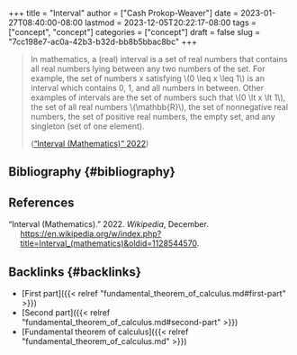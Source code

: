 +++
title = "Interval"
author = ["Cash Prokop-Weaver"]
date = 2023-01-27T08:40:00-08:00
lastmod = 2023-12-05T20:22:17-08:00
tags = ["concept", "concept"]
categories = ["concept"]
draft = false
slug = "7cc198e7-ac0a-42b3-b32d-bb8b5bbac8bc"
+++

> In mathematics, a (real) interval is a set of real numbers that contains all real numbers lying between any two numbers of the set. For example, the set of numbers x satisfying \\(0 \leq x \leq 1\\) is an interval which contains 0, 1, and all numbers in between. Other examples of intervals are the set of numbers such that \\(0 \lt x \lt 1\\), the set of all real numbers \\(\mathbb{R}\\), the set of nonnegative real numbers, the set of positive real numbers, the empty set, and any singleton (set of one element).
>
> (<a href="#citeproc_bib_item_1">“Interval (Mathematics)” 2022</a>)


## Bibliography {#bibliography}

## References

<style>.csl-entry{text-indent: -1.5em; margin-left: 1.5em;}</style><div class="csl-bib-body">
  <div class="csl-entry"><a id="citeproc_bib_item_1"></a>“Interval (Mathematics).” 2022. <i>Wikipedia</i>, December. <a href="https://en.wikipedia.org/w/index.php?title=Interval_(mathematics)&oldid=1128544570">https://en.wikipedia.org/w/index.php?title=Interval_(mathematics)&#38;oldid=1128544570</a>.</div>
</div>


## Backlinks {#backlinks}

-   [First part]({{< relref "fundamental_theorem_of_calculus.md#first-part" >}})
-   [Second part]({{< relref "fundamental_theorem_of_calculus.md#second-part" >}})
-   [Fundamental theorem of calculus]({{< relref "fundamental_theorem_of_calculus.md" >}})

